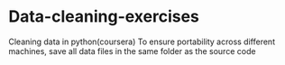 # Data-cleaning-exercises
Cleaning data in python(coursera)
To ensure portability across different machines, save all data files in the same folder as the source code
